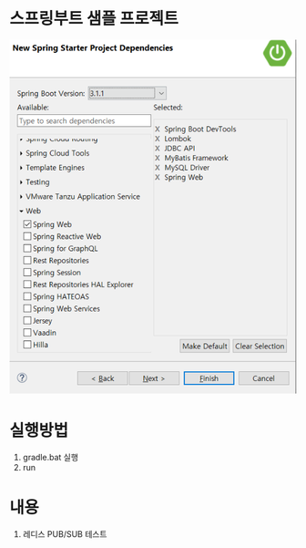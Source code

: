 # 스프링부트 샘플 프로젝트
![project_setting](./project_setting.png)

# 실행방법
1. gradle.bat 실행
2. run

# 내용
1. 레디스 PUB/SUB 테스트